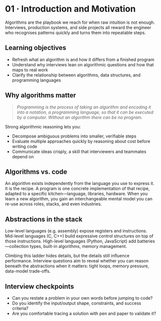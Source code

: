 # 01 · Introduction and Motivation

Algorithms are the playbook we reach for when raw intuition is not enough. Interviews, production systems, and side projects all reward the engineer who recognises patterns quickly and turns them into repeatable steps.

## Learning objectives
- Refresh what an algorithm is and how it differs from a finished program
- Understand why interviews lean on algorithmic questions and how that maps to real work
- Clarify the relationship between algorithms, data structures, and programming languages

## Why algorithms matter
> *Programming is the process of taking an algorithm and encoding it into a notation,
> a programming language, so that it can be executed by a computer. Without an algorithm there can be no program.*

Strong algorithmic reasoning lets you:
- Decompose ambiguous problems into smaller, verifiable steps
- Evaluate multiple approaches quickly by reasoning about cost before writing code
- Communicate ideas crisply, a skill that interviewers and teammates depend on

## Algorithms vs. code
An algorithm exists independently from the language you use to express it. It is the recipe. A program is one concrete implementation of that recipe, adapted to a specific kitchen—language, libraries, hardware. When you learn a new algorithm, you gain an interchangeable mental model you can re-use across roles, stacks, and even industries.

## Abstractions in the stack
Low-level languages (e.g. assembly) expose registers and instructions. Mid-level languages (C, C++) build expressive control structures on top of those instructions. High-level languages (Python, JavaScript) add batteries—collection types, built-in algorithms, memory management.

Climbing this ladder hides details, but the details still influence performance. Interview questions aim to reveal whether you can reason beneath the abstractions when it matters: tight loops, memory pressure, data-model trade-offs.

## Interview checkpoints
- Can you restate a problem in your own words before jumping to code?
- Do you identify the input/output shape, constraints, and success criteria?
- Are you comfortable tracing a solution with pen and paper to validate it?
